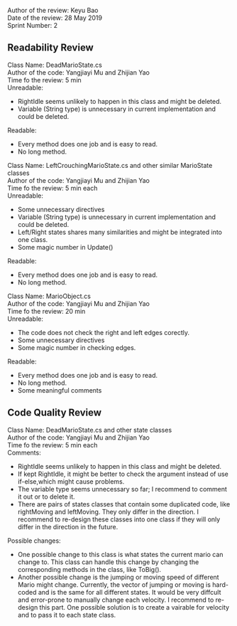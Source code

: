 Author of the review: Keyu Bao  
Date of the review: 28 May 2019  
Sprint Number: 2  
## Readability Review
Class Name: DeadMarioState.cs  
Author of the code: Yangjiayi Mu and Zhijian Yao  
Time fo the review: 5 min  
Unreadable:  
* RightIdle seems unlikely to happen in this class and might be deleted.
* Variable (String type) is unnecessary in current implementation and could be deleted.

Readable:  
* Every method does one job and is easy to read.
* No long method.

Class Name: LeftCrouchingMarioState.cs and other similar MarioState classes  
Author of the code: Yangjiayi Mu and Zhijian Yao  
Time fo the review: 5 min each  
Unreadable:  
* Some unnecessary directives
* Variable (String type) is unnecessary in current implementation and could be deleted.  
* Left/Right states shares many similarities and might be integrated into one class.
* Some magic number in Update()

Readable:  
* Every method does one job and is easy to read.
* No long method.


Class Name: MarioObject.cs  
Author of the code: Yangjiayi Mu and Zhijian Yao  
Time fo the review: 20 min  
Unreadable:  
* The code does not check the right and left edges corectly.
* Some unnecessary directives
* Some magic number in checking edges.

Readable:  
* Every method does one job and is easy to read.
* No long method.
* Some meaningful comments


## Code Quality Review
Class Name: DeadMarioState.cs and other state classes  
Author of the code: Yangjiayi Mu and Zhijian Yao  
Time fo the review: 5 min each  
Comments:  
* RightIdle seems unlikely to happen in this class and might be deleted.
* If kept RightIdle, it might be better to check the argument instead of use if-else,which might cause problems.
* The variable type seems unnecessary so far; I recommend to comment it out or to delete it.
* There are pairs of states classes that contain some duplicated code, like rightMoving and leftMoving. They only differ in the direction. I recommend to re-design these classes into one class if they will only differ in the direction in the future.
 
Possible changes:  
* One possible change to this class is what states the current mario can change to. This class can handle this change by changing the corresponding methods in the class, like ToBig().
* Another possible change is the jumping or moving speed of different Mario might change. Currently, the vector of jumping or moving is hard-coded and is the same for all different states.
It would be very diffcult and error-prone to manually change each velocity. I recommend to re-design this part. One possible solution is to create a vairable for velocity and to pass it to each state class.